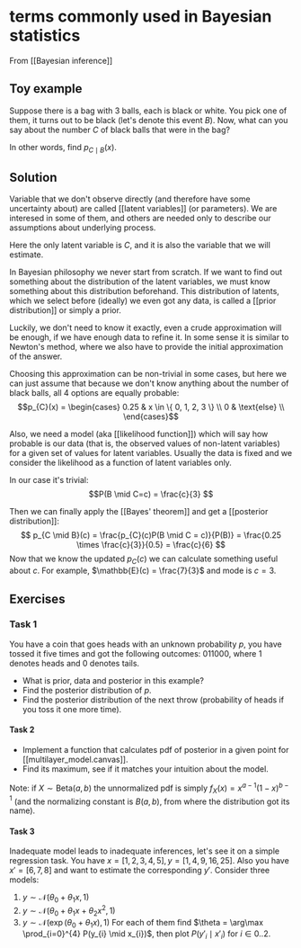 # terms commonly used in Bayesian statistics
From [[Bayesian inference]]

## Toy example

Suppose there is a bag with 3 balls, each is black or white. You pick one of them, it turns out to be black (let's denote this event $B$). Now, what can you say about the number $C$ of black balls that were in the bag?

In other words, find $p_{C \mid B}(x)$.

## Solution

Variable that we don't observe directly (and therefore have some uncertainty about) are called [[latent variables]] (or parameters). We are interesed in some of them, and others are needed only to describe our assumptions about underlying process.

Here the only latent variable is $C$, and it is also the variable that we will estimate.


In Bayesian philosophy we never start from scratch. If we want to find out something about the distribution of the latent variables, we must know something about this distribution beforehand. This distribution of latents, which we select before (ideally) we even got any data, is called a [[prior distribution]] or simply a prior.

Luckily, we don't need to know it exactly, even a crude approximation will be enough, if we have enough data to refine it. In some sense it is similar to Newton's method, where we also have to provide the initial approximation of the answer.

Choosing this approximation can be non-trivial in some cases, but here we can just assume that because we don't know anything about the number of black balls, all 4 options are equally probable:
$$p_{C}(x) = \begin{cases}
0.25 & x \in \{ 0, 1, 2, 3 \} \\
0 & \text{else}  \\
\end{cases}$$


Also, we need a model (aka [[likelihood function]]) which will say how probable is our data (that is, the observed values of non-latent variables) for a given set of values for latent variables. Usually the data is fixed and we consider the likelihood as a function of latent variables only.

In our case it's trivial:
$$P(B \mid C=c) = \frac{c}{3} $$

Then we can finally apply the [[Bayes' theorem]] and get a [[posterior distribution]]:
$$ p_{C \mid B}(c) = \frac{p_{C}(c)P(B \mid C = c)}{P(B)} = \frac{0.25 \times \frac{c}{3}}{0.5} = \frac{c}{6} $$
Now that we know the updated $p_{C}(c)$ we can calculate something useful about $c$.
For example, $\mathbb{E}(c) = \frac{7}{3}$ and mode is $c = 3$. 

## Exercises

### Task 1
You have a coin that goes heads with an unknown probability $p$, you have tossed it five times and got the following outcomes: 011000, where 1 denotes heads and 0 denotes tails. 
- What is prior, data and posterior in this example?
- Find the posterior distribution of $p$. 
- Find the posterior distribution of the next throw (probability of heads if you toss it one more time).

#### Task 2
- Implement a function that calculates pdf of posterior in a given point for [[multilayer_model.canvas]].
- Find its maximum, see if it matches your intuition about the model.

Note: if $X \sim \mathrm{Beta}(a, b)$ the unnormalized pdf is simply $f_{X}(x) = x^{a-1}(1-x)^{b-1}$ (and the normalizing constant is $B(a, b)$, from where the distribution got its name).

#### Task 3
Inadequate model leads to inadequate inferences, let's see it on a simple regression task.
You have $x = [1, 2, 3, 4, 5], y = [1, 4, 9, 16, 25]$. Also you have $x' = [6, 7, 8]$ and want to estimate the corresponding $y'$. Consider three models:
1. $y \sim \mathcal{N}(\theta_{0} + \theta_{1}x, 1)$
2. $y \sim \mathcal{N}(\theta_{0} + \theta_{1}x + \theta_{2}x^{2}, 1)$
3. $y \sim \mathcal{N}(\exp(\theta_{0} + \theta_{1}x), 1)$
For each of them find $\theta = \arg\max \prod_{i=0}^{4} P(y_{i} \mid x_{i})$, then plot $P(y'_{i} \mid x'_{i})$ for $i \in 0..2$.